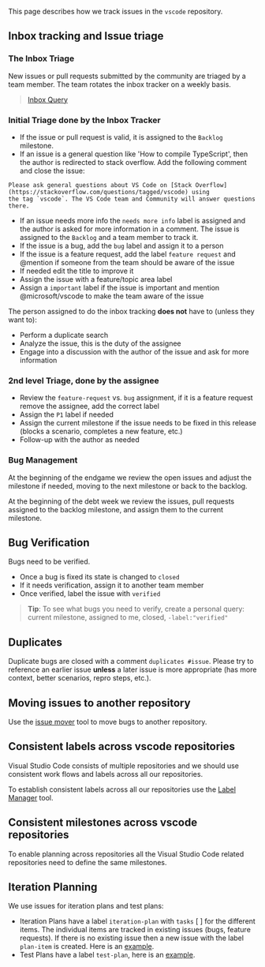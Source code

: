 This page describes how we track issues in the `vscode` repository.

## Inbox tracking and Issue triage

### The Inbox Triage
New issues or pull requests submitted by the community are triaged by a team member. The team rotates the inbox tracker on a weekly basis.

> [Inbox Query](https://github.com/Microsoft/vscode/issues?q=is%3Aopen+no%3Amilestone)

### Initial Triage done by the Inbox Tracker

- If the issue or pull request is valid, it is assigned to the `Backlog` milestone. 
- If an issue is a general question like 'How to compile TypeScript', then the author is redirected to stack overflow. Add the following comment and close the issue:
```
Please ask general questions about VS Code on [Stack Overflow](https://stackoverflow.com/questions/tagged/vscode) using
the tag `vscode`. The VS Code team and Community will answer questions there.
```
- If an issue needs more info the `needs more info` label is assigned and the author is asked for more information in a comment. The issue is assigned to the `Backlog` and a team member to track it.
- If the issue is a bug, add the `bug` label and assign it to a person
- If the issue is a feature request, add the label `feature request` and @mention if someone from the team should be aware of the issue
- If needed edit the title to improve it
- Assign the issue with a feature/topic area label
- Assign a `important` label if the issue is important and mention @microsoft/vscode to make the team aware of the issue

The person assigned to do the inbox tracking **does not** have to (unless they want to):
- Perform a duplicate search
- Analyze the issue, this is the duty of the assignee
- Engage into a discussion with the author of the issue and ask for more information

### 2nd level Triage, done by the assignee
- Review the `feature-request` vs. `bug` assignment, if it is a feature request remove the assignee, add the correct label
- Assign the `P1` label if needed
- Assign the current milestone if the issue needs to be fixed in this release (blocks a scenario, completes a new feature, etc.) 
- Follow-up with the author as needed

### Bug Management
At the beginning of the endgame we review the open issues and adjust the milestone if needed, moving to the next milestone or back to the backlog.

At the beginning of the debt week we review the issues, pull requests assigned to the backlog milestone, and assign them to the current milestone.

## Bug Verification
Bugs need to be verified. 
- Once a bug is fixed its state is changed to `closed` 
- If it needs verification, assign it to another team member
- Once verified, label the issue with `verified`

> **Tip**: To see what bugs you need to verify, create a personal query: current milestone, assigned to me, closed, `-label:"verified"`

## Duplicates
Duplicate bugs are closed with a comment `duplicates #issue`. Please try to reference an earlier issue **unless** a later issue is more appropriate (has more context, better scenarios, repro steps, etc.).

## Moving issues to another repository
Use the [issue mover](https://github-issue-mover.appspot.com/) tool to move bugs to another repository.

## Consistent labels across vscode repositories

Visual Studio Code consists of multiple repositories and we should use consistent work flows and labels across all our repositories.

To establish consistent labels across all our repositories use the [Label Manager](http://www.dorukdestan.com/github-label-manager/) tool.

## Consistent milestones across vscode repositories

To enable planning across repositories all the Visual Studio Code related repositories need to define the same milestones.

## Iteration Planning
We use issues for iteration plans and test plans:
- Iteration Plans have a label `iteration-plan` with `tasks` [ ] for the different items. The individual items are tracked in existing issues (bugs, feature requests). If there is no existing issue then a new issue with the label `plan-item` is created. Here is an [example](https://github.com/Microsoft/vscode/issues/917).
- Test Plans have a label `test-plan`, here is an [example](https://github.com/Microsoft/vscode/issues/1096).